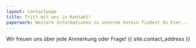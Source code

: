 ```yaml
---
layout: contactpage
title: Tritt mit uns in Kontakt!
paperwork: Weitere Informationen zu unserem Verein findest du hier...
---
```


Wir freuen uns über jede Anmerkung oder Frage!
{{ site.contact_address }}
